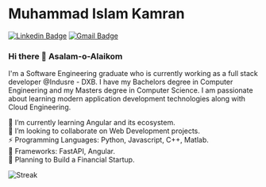 <!-- 👋  Hi, I’m Muhammad Islam Kamran @islamkamran  
👀  I’m interested in Python and Cloud, Data and Security and recently worked with FastAPI Framework and find it very interesting  
🌱  I’m currently working with Cloud Technologies and Python  -->
<!-- 💞️  I’m looking to collaborate on Open Source Management Systems   -->
<!-- - 🤔 I’m looking for help with Javascript Angular. -->

# Muhammad Islam Kamran
[![Linkedin Badge](https://img.shields.io/badge/-islamkamran-blue?style=flat-square&logo=Linkedin&logoColor=white&link=https://www.linkedin.com/in/muhammadislamkamran/)](https://www.linkedin.com/in/muhammadislamkamran/) 
[![Gmail Badge](https://img.shields.io/badge/-m.islamkamran@gmail.com-c14438?style=flat-square&logo=Gmail&logoColor=white&link=mailto:m.islamkamran@gmail.com)](mailto:m.islamkamran@gmail.com)

### Hi there 👋 Asalam-o-Alaikom
I'm a Software Engineering graduate who is currently working as a full stack developer @Indusre - DXB. I have my Bachelors degree in Computer Engineering and my Masters degree in Computer Science. I am passionate about learning modern application development technologies along with Cloud Engineering.


<!-- 🔭 I’m currently working on a research project which is about Model Coverage and Debugging Effectivness.<br /> -->
🌱 I’m currently learning Angular and its ecosystem.<br />
👯 I’m looking to collaborate on Web Development projects.<br />
⚡ Programming Languages: Python, Javascript, C++, Matlab.<br />
🧮 Frameworks: FastAPI, Angular. <br />
🔭 Planning to Build a Financial Startup.<br/> 
</p>

![Streak](https://github-readme-streak-stats-sandy.vercel.app/?user=islamkamran)

